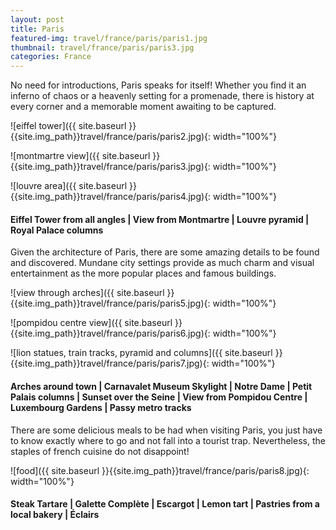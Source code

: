 ```yaml
---
layout: post
title: Paris
featured-img: travel/france/paris/paris1.jpg
thumbnail: travel/france/paris/paris3.jpg
categories: France
---
```

No need for introductions, Paris speaks for itself!
Whether you find it an inferno of chaos or a heavenly setting for a promenade, there is history at every corner and a memorable moment awaiting to be captured.

![eiffel tower]({{ site.baseurl }}{{site.img_path}}travel/france/paris/paris2.jpg){: width="100%"}

![montmartre view]({{ site.baseurl }}{{site.img_path}}travel/france/paris/paris3.jpg){: width="100%"}

![louvre area]({{ site.baseurl }}{{site.img_path}}travel/france/paris/paris4.jpg){: width="100%"}

#### Eiffel Tower from all angles | View from Montmartre | Louvre pyramid | Royal Palace columns

Given the architecture of Paris, there are some amazing details to be found and discovered. Mundane city settings provide as much charm and visual entertainment as the more popular places and famous buildings.

![view through arches]({{ site.baseurl }}{{site.img_path}}travel/france/paris/paris5.jpg){: width="100%"}

![pompidou centre view]({{ site.baseurl }}{{site.img_path}}travel/france/paris/paris6.jpg){: width="100%"}

![lion statues, train tracks, pyramid and columns]({{ site.baseurl }}{{site.img_path}}travel/france/paris/paris7.jpg){: width="100%"}

#### Arches around town | Carnavalet Museum Skylight | Notre Dame | Petit Palais columns | Sunset over the Seine | View from Pompidou Centre | Luxembourg Gardens | Passy metro tracks

There are some delicious meals to be had when visiting Paris, you just have to know exactly where to go and not fall into a tourist trap. Nevertheless, the staples of french cuisine do not disappoint!

![food]({{ site.baseurl }}{{site.img_path}}travel/france/paris/paris8.jpg){: width="100%"}

#### Steak Tartare | Galette Complète | Escargot | Lemon tart | Pastries from a local bakery | Éclairs
